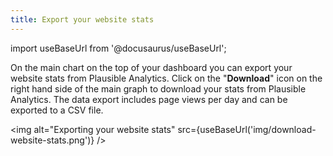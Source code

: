 ```yaml
---
title: Export your website stats
---
```


import useBaseUrl from '@docusaurus/useBaseUrl';

On the main chart on the top of your dashboard you can export your website stats from Plausible Analytics. Click on the "**Download**" icon on the right hand side of the main graph to download your stats from Plausible Analytics. The data export includes page views per day and can be exported to a CSV file.

<img alt="Exporting your website stats" src={useBaseUrl('img/download-website-stats.png')} />
